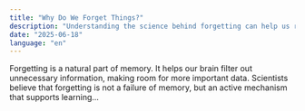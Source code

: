 ```yaml
---
title: "Why Do We Forget Things?"
description: "Understanding the science behind forgetting can help us remember better."
date: "2025-06-18"
language: "en"
---
```


Forgetting is a natural part of memory. It helps our brain filter out unnecessary information, making room for more important data. Scientists believe that forgetting is not a failure of memory, but an active mechanism that supports learning...
